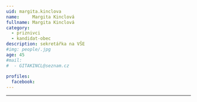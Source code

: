 ```yaml
---
uid: margita.kinclova
name:     Margita Kinclová
fullname: Margita Kinclová
category:
  - priznivci
  - kandidat-obec
description: sekretářka na VŠE
#img: people/.jpg
age: 45
#mail:
#  - GITAKINCL@seznam.cz
 
profiles:
  facebook: 
---
```




---